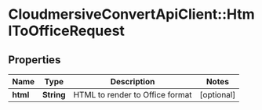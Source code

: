 # CloudmersiveConvertApiClient::HtmlToOfficeRequest

## Properties
Name | Type | Description | Notes
------------ | ------------- | ------------- | -------------
**html** | **String** | HTML to render to Office format | [optional] 


